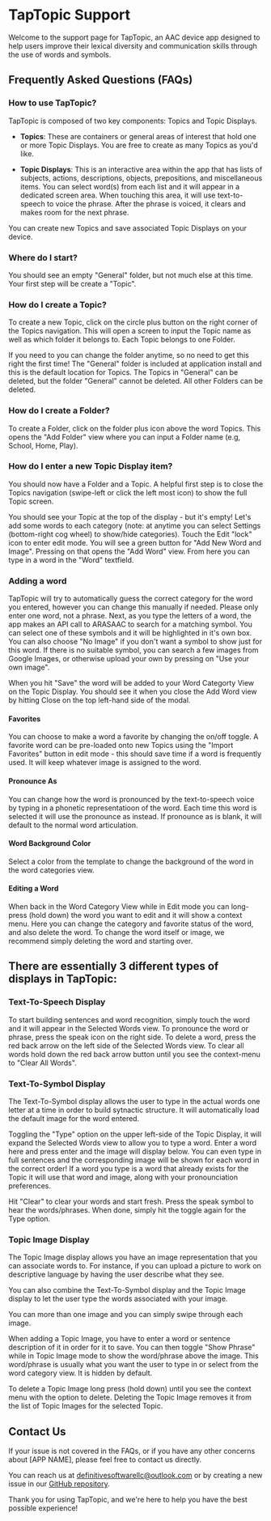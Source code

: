 # TapTopic Support

Welcome to the support page for TapTopic, an AAC device app designed to help users improve their lexical diversity and communication skills through the use of words and symbols.

## Frequently Asked Questions (FAQs)

### How to use TapTopic?
TapTopic is composed of two key components: Topics and Topic Displays.

- **Topics**: These are containers or general areas of interest that hold one or more Topic Displays. You are free to create as many Topics as you'd like.

- **Topic Displays**: This is an interactive area within the app that has lists of subjects, actions, descriptions, objects, prepositions, and miscellaneous items. You can select word(s) from each list and it will appear in a dedicated screen area. When touching this area, it will use text-to-speech to voice the phrase. After the phrase is voiced, it clears and makes room for the next phrase.

You can create new Topics and save associated Topic Displays on your device.

### Where do I start?
You should see an empty "General" folder, but not much else at this time. Your first step will be create a "Topic".

### How do I create a Topic?
To create a new Topic, click on the circle plus button on the right corner of the Topics navigation. This will open a screen to input the Topic name as well as which folder it belongs to. Each Topic belongs to one Folder.

If you need to you can change the folder anytime, so no need to get this right the first time! The "General" folder is included at application install and this is the default location for Topics. The Topics in "General" can be deleted, but the folder "General" cannot be deleted. All other Folders can be deleted.

### How do I create a Folder?
To create a Folder, click on the folder plus icon above the word Topics. This opens the "Add Folder" view where you can input a Folder name (e.g, School, Home, Play).

### How do I enter a new Topic Display item?
You should now have a Folder and a Topic. A helpful first step is to close the Topics navigation (swipe-left or click the left most icon) to show the full Topic screen. 

You should see your Topic at the top of the display - but it's empty! Let's add some words to each category (note: at anytime you can select Settings (bottom-right cog wheel) to show/hide categories). Touch the Edit "lock" icon to enter edit mode. You will see a green button for "Add New Word and Image". Pressing on that opens the "Add Word" view. From here you can type in a word in the "Word" textfield. 

### Adding a word
TapTopic will try to automatically guess the correct category for the word you entered, however you can change this manually if needed. Please only enter one word, not a phrase. Next, as you type the letters of a word, the app makes an API call to ARASAAC to search for a matching symbol. You can select one of these symbols and it will be highlighted in it's own box. You can also choose "No Image" if you don't want a symbol to show just for this word. If there is no suitable symbol, you can search a few images from Google Images, or otherwise upload your own by pressing on "Use your own image". 

When you hit "Save" the word will be added to your Word Categorty View on the Topic Display. You should see it when you close the Add Word view by hitting Close on the top left-hand side of the modal.

#### Favorites
You can choose to make a word a favorite by changing the on/off toggle. A favorite word can be pre-loaded onto new Topics using the "Import Favorites" button in edit mode - this should save time if a word is frequently used. It will keep whatever image is assigned to the word. 

#### Pronounce As
You can change how the word is pronounced by the text-to-speech voice by typing in a phonetic representatioon of the word. Each time this word is selected it will use the pronounce as instead. If pronounce as is blank, it will default to the normal word articulation.

#### Word Background Color
Select a color from the template to change the background of the word in the word categories view.

#### Editing a Word
When back in the Word Category View while in Edit mode you can long-press (hold down) the word you want to edit and it will show a context menu. Here you can change the category and favorite status of the word, and also delete the word. To change the word itself or image, we recommend simply deleting the word and starting over. 

## There are essentially 3 different types of displays in TapTopic:

### Text-To-Speech Display
To start building sentences and word recognition, simply touch the word and it will appear in the Selected Words view. To pronounce the word or phrase, press the speak icon on the right side. To delete a word, press the red back arrow on the left side of the Selected Words view. To clear all words hold down the red back arrow button until you see the context-menu to "Clear All Words".

### Text-To-Symbol Display
The Text-To-Symbol display allows the user to type in the actual words one letter at a time in order to build sytnactic structure. It will automatically load the default image for the word entered. 

Toggling the "Type" option on the upper left-side of the Topic Display, it will expand the Selected Words view to allow you to type a word. Enter a word here and press enter and the image will display below. You can even type in full sentences and the corresponding image will be shown for each word in the correct order! If a word you type is a word that already exists for the Topic it will use that word and image, along with your pronounciation preferences.

Hit "Clear" to clear your words and start fresh. Press the speak symbol to hear the words/phrases. When done, simply hit the toggle again for the Type option.

### Topic Image Display
The Topic Image display allows you have an image representation that you can associate words to. For instance, if you can upload a picture to work on descriptive language by having the user describe what they see. 

You can also combine the Text-To-Symbol display and the Topic Image display to let the user type the words associated with your image. 

You can more than one image and you can simply swipe through each image. 

When adding a Topic Image, you have to enter a word or sentence description of it in order for it to save. You can then toggle "Show Phrase" while in Topic Image mode to show the word/phrase above the image. This word/phrase is usually what you want the user to type in or select from the word category view. It is hidden by default.

To delete a Topic Image long press (hold down) until you see the context menu with the option to delete. Deleting the Topic Image removes it from the list of Topic Images for the selected Topic.

## Contact Us

If your issue is not covered in the FAQs, or if you have any other concerns about [APP NAME], please feel free to contact us directly. 

You can reach us at definitivesoftwarellc@outlook.com or by creating a new issue in our [GitHub repository](https://github.com/definitivesoftware/taptopic-support/issues).

Thank you for using TapTopic, and we're here to help you have the best possible experience!
